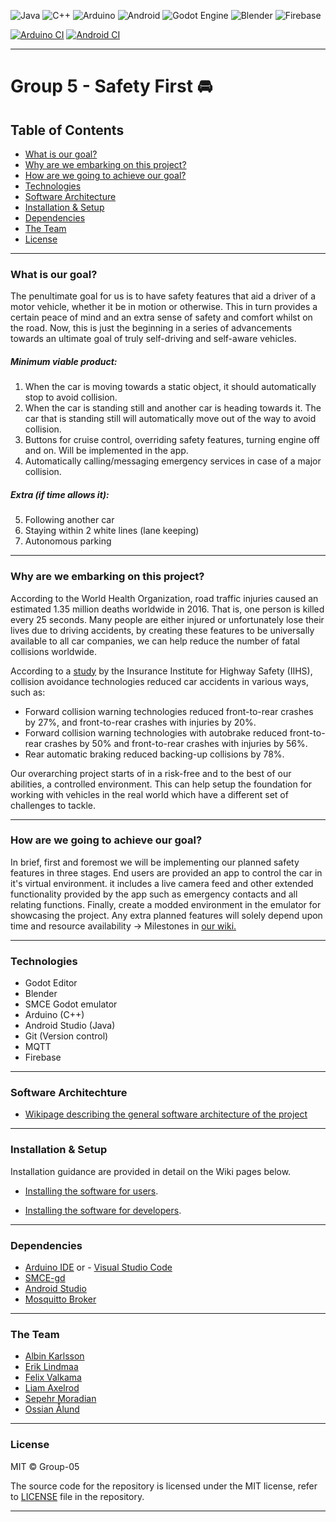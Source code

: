 ![Java](https://img.shields.io/badge/java-%23ED8B00.svg?style=for-the-badge&logo=java&logoColor=white)
![C++](https://img.shields.io/badge/c++-%2300599C.svg?style=for-the-badge&logo=c%2B%2B&logoColor=white)
![Arduino](https://img.shields.io/badge/-Arduino-00979D?style=for-the-badge&logo=Arduino&logoColor=white)
![Android](https://img.shields.io/badge/Android-3DDC84?style=for-the-badge&logo=android&logoColor=white)
![Godot Engine](https://img.shields.io/badge/GODOT-%23FFFFFF.svg?style=for-the-badge&logo=godot-engine)
![Blender](https://img.shields.io/badge/blender-%23F5792A.svg?style=for-the-badge&logo=blender&logoColor=white)
![Firebase](https://img.shields.io/badge/Firebase-039BE5?style=for-the-badge&logo=Firebase&logoColor=white)

[![Arduino CI](https://github.com/DIT113-V22/group-05/actions/workflows/arduino-build.yml/badge.svg?branch=master&event=push)](https://github.com/DIT113-V22/group-05/actions/workflows/arduino-build.yml)
[![Android CI](https://github.com/DIT113-V22/group-05/actions/workflows/android.yml/badge.svg?branch=master&event=push)](https://github.com/DIT113-V22/group-05/actions/workflows/android.yml)

***

# Group 5 - Safety First 🚘

## Table of Contents
* [What is our goal?](#what-is-our-goal)
* [Why are we embarking on this project?](#why-are-we-embarking-on-this-project)
* [How are we going to achieve our goal?](#how-are-we-going-to-achieve-our-goal)
* [Technologies](#technologies)
* [Software Architecture](#software-architecture)
* [Installation & Setup](#installation--setup)
* [Dependencies](#dependencies)
* [The Team](#the-team)
* [License](#license)

***

### What is our goal?
The penultimate goal for us is to have safety features that aid a driver of a motor vehicle, whether
it be in motion or otherwise. This in turn provides a certain peace of mind and an extra sense of 
safety and comfort whilst on the road. Now, this is just the beginning in a series of advancements 
towards an ultimate goal of truly self-driving and self-aware vehicles.
##### Minimum viable product:
1. When the car is moving towards a static object, it should automatically stop to avoid collision.
2. When the car is standing still and another car is heading towards it. The car that is standing still will automatically move out of the way to avoid collision.
3. Buttons for cruise control, overriding safety features, turning engine off and on. Will be implemented in the app. 
4. Automatically calling/messaging emergency services in case of a major collision.
 
##### Extra (if time allows it):
5. Following another car
6. Staying within 2 white lines (lane keeping)
7. Autonomous parking 

*** 

### Why are we embarking on this project?
According to the World Health Organization, road traffic injuries caused an estimated 1.35 million 
deaths worldwide in 2016. That is, one person is killed every 25 seconds. Many people are either 
injured or unfortunately lose their lives due to driving accidents, by creating these features to be
universally available to all car companies, we can help reduce the number of fatal collisions worldwide.

According to a [study](https://www.iihs.org/media/259e5bbd-f859-42a7-bd54-3888f7a2d3ef/e9boUQ/Topics/ADVANCED%20DRIVER%20ASSISTANCE/IIHS-real-world-CA-benefits.pdf) 
by the Insurance Institute for Highway Safety (IIHS), collision avoidance technologies reduced car accidents in various ways, such as:

- Forward collision warning technologies reduced front-to-rear crashes by 27%, and front-to-rear crashes with injuries by 20%.
- Forward collision warning technologies with autobrake reduced front-to-rear crashes by 50% and front-to-rear crashes with injuries by 56%.
- Rear automatic braking reduced backing-up collisions by 78%.

Our overarching project starts of in a risk-free and to the best of our abilities, a controlled environment. 
This can help setup the foundation for working with vehicles in the real world which have a different set of challenges to tackle.

***

### How are we going to achieve our goal?
In brief, first and foremost we will be implementing our planned safety features in three stages. End users are provided an app to control the car in it's virtual environment. it includes a live camera feed and other extended functionality provided by the app such as emergency contacts and all relating functions. Finally, create a modded environment in the emulator for showcasing the project. Any extra planned features will solely depend upon time and resource availability -> Milestones in [our wiki.](https://github.com/DIT113-V22/group-05/wiki/Milestones)

***

### Technologies
* Godot Editor
* Blender
* SMCE Godot emulator
* Arduino (C++)
* Android Studio (Java)
* Git (Version control)
* MQTT
* Firebase

***

### Software Architechture

- [Wikipage describing the general software architecture of the project](https://github.com/DIT113-V22/group-05/wiki/Software-Architecture)

***

### Installation & Setup

Installation guidance are provided in detail on the Wiki pages below.

- [Installing the software for users](https://github.com/DIT113-V22/group-05/wiki/Installation-and-Setup-guide).

- [Installing the software for developers](https://github.com/DIT113-V22/group-05/wiki/Tools-for-developers).

***

### Dependencies

- [Arduino IDE](https://www.arduino.cc/en/software) or - [Visual Studio Code](https://code.visualstudio.com/)
- [SMCE-gd](https://github.com/ItJustWorksTM/smce-gd)
- [Android Studio](https://developer.android.com/studio)
- [Mosquitto Broker](https://mosquitto.org/)

***

### The Team
* [Albin Karlsson](https://github.com/AlbinKarlsson)
* [Erik Lindmaa](https://github.com/Lindet94)
* [Felix Valkama](https://github.com/Valkama1)
* [Liam Axelrod](https://github.com/liamaxelrod)
* [Sepehr Moradian](https://github.com/sepehrmoradian)
* [Ossian Ålund](https://github.com/o55ian)

***

### License
MIT © Group-05

The source code for the repository is licensed under the MIT license, refer to [LICENSE](https://github.com/DIT113-V22/group-05/wiki/License) file in the repository.

***
